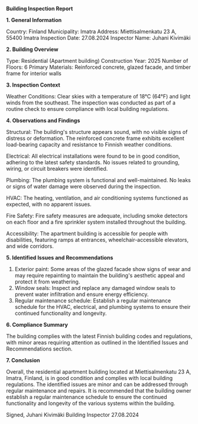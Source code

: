  **Building Inspection Report**

**1. General Information**

Country: Finland
Municipality: Imatra
Address: Miettisalmenkatu 23 A, 55400 Imatra
Inspection Date: 27.08.2024
Inspector Name: Juhani Kivimäki

**2. Building Overview**

Type: Residential (Apartment building)
Construction Year: 2025
Number of Floors: 6
Primary Materials: Reinforced concrete, glazed facade, and timber frame for interior walls

**3. Inspection Context**

Weather Conditions: Clear skies with a temperature of 18°C (64°F) and light winds from the southeast. The inspection was conducted as part of a routine check to ensure compliance with local building regulations.

**4. Observations and Findings**

Structural: The building's structure appears sound, with no visible signs of distress or deformation. The reinforced concrete frame exhibits excellent load-bearing capacity and resistance to Finnish weather conditions.

Electrical: All electrical installations were found to be in good condition, adhering to the latest safety standards. No issues related to grounding, wiring, or circuit breakers were identified.

Plumbing: The plumbing system is functional and well-maintained. No leaks or signs of water damage were observed during the inspection.

HVAC: The heating, ventilation, and air conditioning systems functioned as expected, with no apparent issues.

Fire Safety: Fire safety measures are adequate, including smoke detectors on each floor and a fire sprinkler system installed throughout the building.

Accessibility: The apartment building is accessible for people with disabilities, featuring ramps at entrances, wheelchair-accessible elevators, and wide corridors.

**5. Identified Issues and Recommendations**

1. Exterior paint: Some areas of the glazed facade show signs of wear and may require repainting to maintain the building's aesthetic appeal and protect it from weathering.
2. Window seals: Inspect and replace any damaged window seals to prevent water infiltration and ensure energy efficiency.
3. Regular maintenance schedule: Establish a regular maintenance schedule for the HVAC, electrical, and plumbing systems to ensure their continued functionality and longevity.

**6. Compliance Summary**

The building complies with the latest Finnish building codes and regulations, with minor areas requiring attention as outlined in the Identified Issues and Recommendations section.

**7. Conclusion**

Overall, the residential apartment building located at Miettisalmenkatu 23 A, Imatra, Finland, is in good condition and complies with local building regulations. The identified issues are minor and can be addressed through regular maintenance and repairs. It is recommended that the building owner establish a regular maintenance schedule to ensure the continued functionality and longevity of the various systems within the building.

Signed,
Juhani Kivimäki
Building Inspector
27.08.2024
